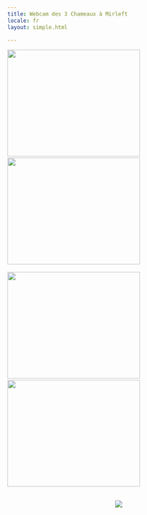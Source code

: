 ```yaml
---
title: Webcam des 3 Chameaux à Mirleft
locale: fr
layout: simple.html

---
```


  <img src="live.mjpg" width="300" height="240"></img>
  &nbsp;&nbsp;&nbsp;
  <img src="live2.mjpg" width="300" height="240"></img>
<br><br>
  <img src="live3.mjpg" width="300" height="240"></img>
  &nbsp;&nbsp;&nbsp;
  <img src="live4.mjpg" width="300" height="240"></img>
<br>
<br>
<center>
<img src="http://3chameaux.free.fr/temperature.jpg?793999524">
</center>
